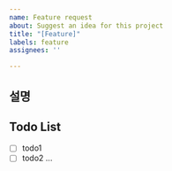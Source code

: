 ```yaml
---
name: Feature request
about: Suggest an idea for this project
title: "[Feature]"
labels: feature
assignees: ''

---
```


## 설명

## Todo List

- [ ] todo1
- [ ] todo2
...
